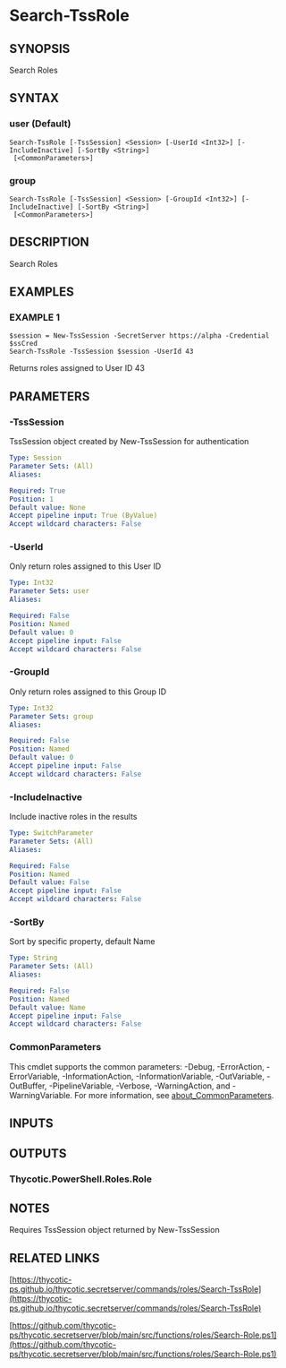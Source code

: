 # Search-TssRole

## SYNOPSIS
Search Roles

## SYNTAX

### user (Default)
```
Search-TssRole [-TssSession] <Session> [-UserId <Int32>] [-IncludeInactive] [-SortBy <String>]
 [<CommonParameters>]
```

### group
```
Search-TssRole [-TssSession] <Session> [-GroupId <Int32>] [-IncludeInactive] [-SortBy <String>]
 [<CommonParameters>]
```

## DESCRIPTION
Search Roles

## EXAMPLES

### EXAMPLE 1
```
$session = New-TssSession -SecretServer https://alpha -Credential $ssCred
Search-TssRole -TssSession $session -UserId 43
```

Returns roles assigned to User ID 43

## PARAMETERS

### -TssSession
TssSession object created by New-TssSession for authentication

```yaml
Type: Session
Parameter Sets: (All)
Aliases:

Required: True
Position: 1
Default value: None
Accept pipeline input: True (ByValue)
Accept wildcard characters: False
```

### -UserId
Only return roles assigned to this User ID

```yaml
Type: Int32
Parameter Sets: user
Aliases:

Required: False
Position: Named
Default value: 0
Accept pipeline input: False
Accept wildcard characters: False
```

### -GroupId
Only return roles assigned to this Group ID

```yaml
Type: Int32
Parameter Sets: group
Aliases:

Required: False
Position: Named
Default value: 0
Accept pipeline input: False
Accept wildcard characters: False
```

### -IncludeInactive
Include inactive roles in the results

```yaml
Type: SwitchParameter
Parameter Sets: (All)
Aliases:

Required: False
Position: Named
Default value: False
Accept pipeline input: False
Accept wildcard characters: False
```

### -SortBy
Sort by specific property, default Name

```yaml
Type: String
Parameter Sets: (All)
Aliases:

Required: False
Position: Named
Default value: Name
Accept pipeline input: False
Accept wildcard characters: False
```

### CommonParameters
This cmdlet supports the common parameters: -Debug, -ErrorAction, -ErrorVariable, -InformationAction, -InformationVariable, -OutVariable, -OutBuffer, -PipelineVariable, -Verbose, -WarningAction, and -WarningVariable. For more information, see [about_CommonParameters](http://go.microsoft.com/fwlink/?LinkID=113216).

## INPUTS

## OUTPUTS

### Thycotic.PowerShell.Roles.Role
## NOTES
Requires TssSession object returned by New-TssSession

## RELATED LINKS

[https://thycotic-ps.github.io/thycotic.secretserver/commands/roles/Search-TssRole](https://thycotic-ps.github.io/thycotic.secretserver/commands/roles/Search-TssRole)

[https://github.com/thycotic-ps/thycotic.secretserver/blob/main/src/functions/roles/Search-Role.ps1](https://github.com/thycotic-ps/thycotic.secretserver/blob/main/src/functions/roles/Search-Role.ps1)

